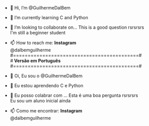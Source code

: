 - 👋 Hi, I’m @GuilhermeDalBem
- 🌱 I’m currently learning C and Python 
- 💞️ I’m looking to collaborate on... This is a good question rsrsrsrs<br>I'm still a beginner student
- 📫 How to reach me:
   <b>Instagram</b><br>
     @dalbemguilherme
	<br>
#===========================================#<br> #<b> Versão em Português </b> <br>#===========================================#

- 👋 Oi, Eu sou o @GuilhermeDalBem
- 🌱 Eu estou aprendendo C e Python
- 💞️ Eu posso colabrar com ... Esta é uma boa pergunta rsrsrsrs<br> Eu sou um aluno inicial ainda
- 📫 Como me encontrar:
   <b>Instagram</b><br>
     @dalbemguilherme

<!---
GuilhermeDalBem/GuilhermeDalBem is a ✨ special ✨ repository because its `README.md` (this file) appears on your GitHub profile.
You can click the Preview link to take a look at your changes.
--->
